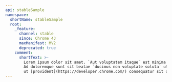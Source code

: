 ```yaml
---
api: stableSample
namespace:
  shortName: stableSample
  root:
    _feature:
      channel: stable
      since: Chrome 43
      maxManifest: MV2
      deprecated: true
    comment:
      shortText: >-
        Lorem ipsum dolor sit amet. `Aut voluptatem itaque` est minima dignissimos aut dolorem voluptatem.
        Ad doloremque sunt sit beatae `ducimus non voluptate soluta` ut autem numquam. Ut voluptas ipsam
        ut [provident](https://developer.chrome.com/) consequatur sit odio esse.
---
```

